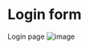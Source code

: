 # Login form
 Login page
![image](https://github.com/user-attachments/assets/ab804ca0-0c60-4ea5-9f91-f9e79cfa19e0)
